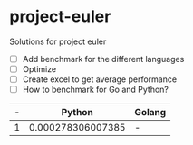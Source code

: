# project-euler
Solutions for project euler


- [ ] Add benchmark for the different languages
- [ ] Optimize
- [ ] Create excel to get average performance
- [ ] How to benchmark for Go and Python?

| - | Python | Golang |
|--|--|--|
| 1 | 0.000278306007385 | - |
